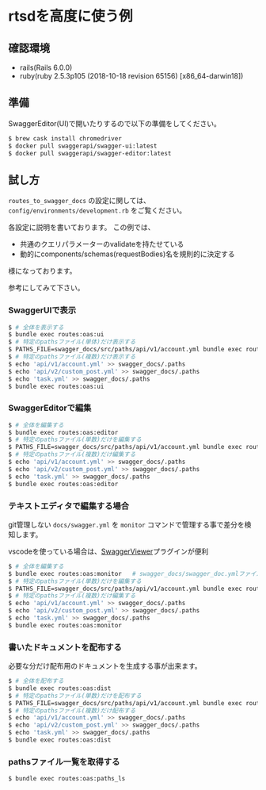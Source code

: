 # rtsdを高度に使う例

## 確認環境

- rails(Rails 6.0.0)
- ruby(ruby 2.5.3p105 (2018-10-18 revision 65156) [x86_64-darwin18])

## 準備

SwaggerEditor(UI)で開いたりするので以下の準備をしてください。

```bash
$ brew cask install chromedriver
$ docker pull swaggerapi/swagger-ui:latest
$ docker pull swaggerapi/swagger-editor:latest
```

## 試し方

`routes_to_swagger_docs` の設定に関しては、 `config/environments/development.rb` をご覧ください。

各設定に説明を書いております。
この例では、

- 共通のクエリパラメーターのvalidateを持たせている
- 動的にcomponents/schemas(requestBodies)名を規則的に決定する

様になっております。

参考にしてみて下さい。

### SwaggerUIで表示

```bash
$ # 全体を表示する
$ bundle exec routes:oas:ui
$ # 特定のpathsファイル(単体)だけ表示する
$ PATHS_FILE=swagger_docs/src/paths/api/v1/account.yml bundle exec routes:oas:ui
$ # 特定のpathsファイル(複数)だけ表示する
$ echo 'api/v1/account.yml' >> swagger_docs/.paths
$ echo 'api/v2/custom_post.yml' >> swagger_docs/.paths
$ echo 'task.yml' >> swagger_docs/.paths
$ bundle exec routes:oas:ui
```

### SwaggerEditorで編集

```bash
$ # 全体を編集する
$ bundle exec routes:oas:editor
$ # 特定のpathsファイル(単数)だけを編集する
$ PATHS_FILE=swagger_docs/src/paths/api/v1/account.yml bundle exec routes:oas:editor
$ # 特定のpathsファイル(複数)だけ編集する
$ echo 'api/v1/account.yml' >> swagger_docs/.paths
$ echo 'api/v2/custom_post.yml' >> swagger_docs/.paths
$ echo 'task.yml' >> swagger_docs/.paths
$ bundle exec routes:oas:editor
```

### テキストエディタで編集する場合

git管理しない `docs/swagger.yml` を `monitor` コマンドで管理する事で差分を検知します。

vscodeを使っている場合は、[SwaggerViewer](https://marketplace.visualstudio.com/items?itemName=Arjun.swagger-viewer)プラグインが便利

```bash
$ # 全体を編集する
$ bundle exec routes:oas:monitor   # swagger_docs/swagger_doc.ymlファイルを編集する。
$ # 特定のpathsファイル(単数)だけを編集する
$ PATHS_FILE=swagger_docs/src/paths/api/v1/account.yml bundle exec routes:oas:monitor
$ # 特定のpathsファイル(複数)だけ編集する
$ echo 'api/v1/account.yml' >> swagger_docs/.paths
$ echo 'api/v2/custom_post.yml' >> swagger_docs/.paths
$ echo 'task.yml' >> swagger_docs/.paths
$ bundle exec routes:oas:monitor
```

### 書いたドキュメントを配布する

必要な分だけ配布用のドキュメントを生成する事が出来ます。

```bash
$ # 全体を配布する
$ bundle exec routes:oas:dist
$ # 特定のpathsファイル(単数)だけを配布する
$ PATHS_FILE=swagger_docs/src/paths/api/v1/account.yml bundle exec routes:oas:dist
$ # 特定のpathsファイル(複数)だけ配布する
$ echo 'api/v1/account.yml' >> swagger_docs/.paths
$ echo 'api/v2/custom_post.yml' >> swagger_docs/.paths
$ echo 'task.yml' >> swagger_docs/.paths
$ bundle exec routes:oas:dist
```

### pathsファイル一覧を取得する

```bash
$ bundle exec routes:oas:paths_ls
```
